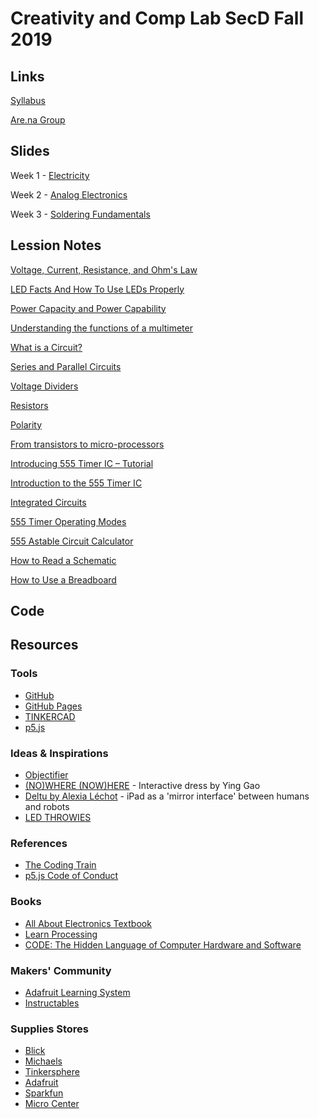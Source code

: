 # Creativity and Comp Lab SecD Fall 2019
## Links
[Syllabus](https://drive.google.com/drive/folders/1ekCLgRT3-kKLF5hWZEJOpjXBPogD061bs)

[Are.na Group](https://www.are.na/creativity-and-comp-lab-secd-fa19)

## Slides
Week 1 - [Electricity](https://docs.google.com/presentation/d/1s91O5JwK2m-d8K2O7BpPYuwWmRKmPurLMXh5FBQASdc/edit?usp=sharing)

Week 2 - [Analog Electronics](https://drive.google.com/open?id=1N-xwk4iH5Zy-CkcoUX5MxcV2EKoH7AUZ9WHEBF1ZrxY)

Week 3 - [Soldering Fundamentals](https://drive.google.com/open?id=1A8ds_UpXYFbk0a-JMSGTbvBYeaqVw-_SLAvOAt-o3KM)

## Lession Notes

[Voltage, Current, Resistance, and Ohm's Law](https://learn.sparkfun.com/tutorials/voltage-current-resistance-and-ohms-law)

[LED Facts And How To Use LEDs Properly](https://www.thedoityourselfworld.com/articles/article.php?id=11493)

[Power Capacity and Power Capability](https://learn.adafruit.com/all-about-batteries/power-capacity-and-power-capability)

[Understanding the functions of a multimeter](https://learn.adafruit.com/multimeters/overview)

[What is a Circuit?](https://learn.sparkfun.com/tutorials/what-is-a-circuit)

[Series and Parallel Circuits](https://learn.sparkfun.com/tutorials/series-and-parallel-circuits)

[Voltage Dividers](https://learn.sparkfun.com/tutorials/voltage-dividers)

[Resistors](https://learn.sparkfun.com/tutorials/resistors)

[Polarity](https://learn.sparkfun.com/tutorials/polarity)

[From transistors to micro-processors](https://www.101computing.net/from-transistors-to-micro-processors/)

[Introducing 555 Timer IC – Tutorial](https://randomnerdtutorials.com/555-timer-ic-tutorial/)

[Introduction to the 555 Timer IC](https://www.science20.com/square_root_not/blog/introduction_555_timer_ic-106258)

[Integrated Circuits](https://learn.sparkfun.com/tutorials/integrated-circuits/all)

[555 Timer Operating Modes](http://www.555-timer-circuits.com/operating-modes.html)

[555 Astable Circuit Calculator](http://www.ohmslawcalculator.com/555-astable-calculator)

[How to Read a Schematic](https://learn.sparkfun.com/tutorials/how-to-read-a-schematic/all)

[How to Use a Breadboard](https://learn.sparkfun.com/tutorials/how-to-use-a-breadboard)

## Code
## Resources
### Tools
- [GitHub](https://github.com/)
- [GitHub Pages](https://pages.github.com/)
- [TINKERCAD](https://www.tinkercad.com/) 
- [p5.js](https://p5js.org/download/)
### Ideas & Inspirations
- [Objectifier](https://bjoernkarmann.dk/objectifier)
- [(NO)WHERE (NOW)HERE](https://design-milk.com/nowhere-nowhere-interactive-dresses-by-ying-gao/) - Interactive dress by Ying Gao
- [Deltu by Alexia Léchot](https://www.creativeapplications.net/arduino-2/deltu-by-alexia-lechot-ipad-as-a-mirror-interface-between-humans-and-robots/) - iPad as a 'mirror interface' between humans and robots
- [LED THROWIES](https://www.graffitiresearchlab.de/category/led-throwies/)
### References
- [The Coding Train](https://thecodingtrain.com/)
- [p5.js Code of Conduct](https://github.com/processing/p5.js/blob/master/CODE_OF_CONDUCT.md)
### Books
- [All About Electronics Textbook ](https://www.allaboutcircuits.com/textbook/)
- [Learn Processing](http://learningprocessing.com/)
- [CODE: The Hidden Language of Computer Hardware and Software](https://www.amazon.com/Code-Language-Computer-Hardware-Software/dp/0735611319)
### Makers' Community
- [Adafruit Learning System](https://learn.adafruit.com/)
- [Instructables](https://www.instructables.com/)
### Supplies Stores
- [Blick](https://www.dickblick.com/?gclid=CjwKCAjwqZPrBRBnEiwAmNJsNscjqp7fniZKigMzhEna_UPZXqMi-SfzSaqZktqPVczmicakpfCCyxoCc_MQAvD_BwE)
- [Michaels](https://www.michaels.com/)
- [Tinkersphere](https://tinkersphere.com/)
- [Adafruit](https://www.adafruit.com/)
- [Sparkfun](https://www.sparkfun.com/)
- [Micro Center](https://www.microcenter.com/)